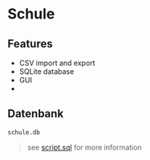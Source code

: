 # Schule

## Features
- CSV import and export
- SQLite database
- GUI
- 


## Datenbank
`schule.db`


> see [script.sql](https://github.com/flashifloosh/L2_PK1_PythonDB/blob/main/script.sql) for more information